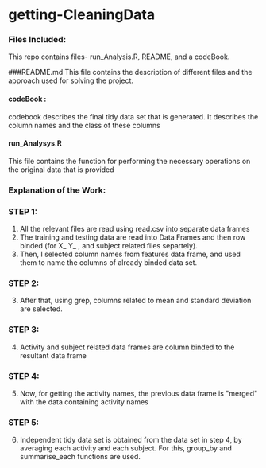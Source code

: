 # getting-CleaningData
### Files Included:
This repo contains files- run_Analysis.R, README, and a codeBook.

###README.md
  This file contains the description of different files and the approach used for solving the project.
#### codeBook : 
codebook describes the final tidy data set that is generated. It describes the column names and the class of these columns

#### run_Analysys.R
This file contains the function for performing the necessary operations on the original data that is provided


### Explanation of the Work:
### STEP 1:
1. All the relevant files are read using read.csv into separate data frames
2. The training and testing data are read into Data Frames and then row binded (for X_ Y_ , and subject related files separtely). 
2. Then, I selected column names from features data frame, and used them to name the columns of already binded data set.

### STEP 2: 
3. After that, using grep, columns related to mean and standard deviation are selected.

### STEP 3: 
4. Activity and subject related data frames are column binded to the resultant data frame 

### STEP 4:

5. Now, for getting the activity names, the previous data frame is "merged" with the data containing activity names

### STEP 5:
6. Independent tidy data set is obtained from the data set in step 4, by averaging each activity and each subject. For this, group_by and summarise_each functions are used.


